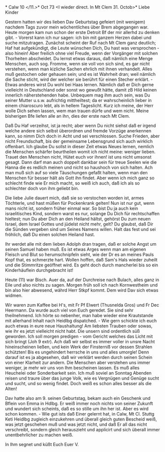 <ad No. VII.>* Calw 10 </11.>* Oct 73
 <I wieder direct. In Mt Clem 31. Octob>*
Liebe Kinder

Gestern hatten wir des lieben Dav Geburtstag gefeiert (mit wenigem) nachdem Tags zuvor mein wöchentliches über Brem abgegangen war. Heute morgen kam nun schon der erste Detroit Bf der mir allerhd zu denken gibt. - Vorerst kann ich nur sagen: ich bin mit ganzem Herzen dabei und suche mitzutragen. Zunächst scheint der Ruf nach Mt Clem ganz deutlich; Haf hat aufgekündigt, die Leute wünschen Dich, Du hast was versprochen - also hinein! Aber freilich ohne viel Freude, wenn der Vorgänger mit solchen Thorheiten abscheidet. Du lernst etwas daraus, daß nämlich eine Menge Menschen, auch sog. Fromme, wenn sie voll von sich sind, es gar nicht verstehen, wenn man kizliche Sachen ehrlich mit ihnen verhandelt. Alles muß gestochen oder gehauen sein; und es ist Wahrheit dran; weil nämlich die Sache sticht, wird der welcher sie berührt für einen Stecher erklärt. - Etwas anderes wirst Du wohl bei Haas lernen. Nämlich daß er Dich gerne vielleicht in Deutschland oder sonst wo gewußt hätte, damit zB Hild keinen innerlich näherstehenden habe. Unbequem mag ihm auch sein, was Du seiner Mutter u.s.w. aufrichtig mittheiltest; da er wahrscheinlich lieber in einem chiaroscuro lebt, als in hellem Tageslicht. Kurz ich meine, der Herr wolle Dich sehen lassen, wem man trauen dürfe und wem nicht. Meine bisherigen Bfe liefen alle an ihn, dies der erste nach Mt Clem.

Daß Du Haf verzeihst, ist ja recht; aber wenn Du nicht siehst daß er irgend welche andere sich selbst überordnen und fremde Vorzüge anerkennen kann, so nimm Dich doch in Acht und sei verschlossen. Suche Frieden, aber nicht Freundschaft, bis der gemeinsame Lebensgrund sich auch wirklich offenbart. Ich glaube Du sollst in dieser Zeit etwas Neues lernen, nemlich die Menschen schärfer beurtheilen womit ich nicht meine: weniger lieben. Trauet den Menschen nicht, Hütet euch vor ihnen! ist uns nicht umsonst gesagt. Dann darf man auch doppelt dankbar sein für treue Seelen wie die Hanna die es redlich meinen und nicht so haushoch von sich halten. Ach man muß sich auf so viele Täuschungen gefaßt halten, wenn man den Menschen für besser hält als Gott ihn findet. Aber wenn ich mich ganz so schlecht finde wie Er mich macht, so weiß ich auch, daß ich als so schlechter doch von ihm geliebt bin.

Die liebe Julie dauert mich, daß sie so verstochen worden ist, armes Töchterle, und hast müßen für Pockenkrank gelten! Nun ist nur gut, wenn mans nicht ist, sondern früher einmal war. So bist Du ja auch kein israelitisches Kind, sondern warst es nur, solange Du Dich für rechtschaffen hieltest; nun Du aber Dich an den Heiland hältst, gehörst Du zum neuen Israel, dem Israel Gottes und jüdelst nicht mehr, gelt? Du glaubst, daß Dir die Sünden vergeben sind um Seines Namens willen. Halt das fest und sei fröhlich, daß Du einen solchen Heiland hast.

Ihr werdet alle mit dem lieben Adolph dran tragen, daß er solche Angst um seinen Samuel haben muß. Es ist etwas Arges wenn man am eigenen Fleisch und Blut so herumschnipfeln sieht, wie der Dr es an meines Pauls Kopf that, es schmerzte hart. Wollen hoffen, daß Sam's Hals wieder zuheilt und die Stimmritze geöffnet wird. Es geht doch durch mancherlei bis so ein Kinderhäuflein durchgebracht ist!

Heute (11) war Bisch. Auer da, auf der Durchreise nach Bulach, alles ganz in Eile und also nichts zu sagen. Morgen früh soll ich nach Kornwestheim und bin also hier abwesend, währd Herr Stkpf kommt. Dem wird Dav sich etwas widmen.

Wir waren zum Kaffee bei H's, mit Fr Pf Elwert (Thusnelda Gros) und Fr Dec Heermann. Da wurde auch viel von Euch geredet. Sie sind sehr theilnehmend. Ich hörte so nebenher, man habe wieder eine Krautstande mit allerhand Inhalt nach Heidlbg dispatched. - Wie gern schickte ich euch auch etwas in eure neue Haushaltung! Am liebsten Trauben oder sowas, wie ihr es jetzt vielleicht nicht habt. Die unsern sind ordentlich süß geworden. 
Ich soll morgen predigen - vom Gericht welches das Licht mit sich bringt (Joh 9 extr). Ach daß wir selbst es immer voller in unsre Nacht hineinscheinen ließen, und kein Werk der Finsterniß vor dessen Strahlen schützten! Bis es ungehindert herrsche in uns und alles umorgle! Denn darauf ist es ja abgesehen, daß wir verklärt werden durch seinen Schein von einer Klarheit zur andern. Die Menschen aber verstehen uns immer weniger, je mehr wir uns von Ihm bescheinen lassen. Es muß alles Heuchelei oder Sonderbarkeit sein. Ich muß soviel an Sonntag Abenden reisen und traure über das junge Volk, wie es Vergnügen und Genüge sucht und sucht, und so wenig findet. Doch weiß es schon alles besser als die Alten!

Dav hatte also am 9. seinen Geburtstag, bekam auch ein Geschenk und Bflein von Emma in Hdlbg. Er weiß immer noch nichts von seiner Zukunft und wundert sich scheints, daß es so stille um ihn her ist. Aber es wird schon kommen. - Wie gut ists daß Einer gelernt hat, in Calw, Mt Cl. Stuttg Keti Heidlbg zugleich einzukehren und überall gleich guten Bescheid weiß, was jetzt geschehen muß und was jetzt nicht, und daß Er all das nicht verschreibt, sondern gleich herauszieht und applicirt und sich überall immer unentbehrlicher zu machen weiß.

In Ihm segnet und küßt Euch
 Euer V.
